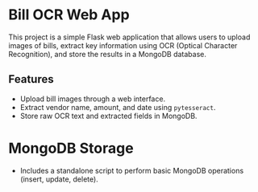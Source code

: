 # Bill OCR Web App

This project is a simple Flask web application that allows users to upload images of bills, extract key information using OCR (Optical Character Recognition), and store the results in a MongoDB database.

## Features

- Upload bill images through a web interface.
- Extract vendor name, amount, and date using `pytesseract`.
- Store raw OCR text and extracted fields in MongoDB.

# MongoDB Storage

- Includes a standalone script to perform basic MongoDB operations (insert, update, delete).